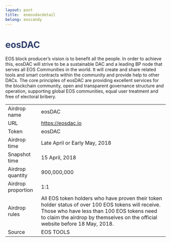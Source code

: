 ```yaml
---
layout: post
title:  eneosdacdetail
belong: eoscandy
---
```


<h1 style="color: #2F416A">eosDAC</h1>
<p>
EOS block producer’s vision is to benefit all the people. In order to achieve this, eosDAC will strive to be a sustainable DAC and a leading BP node that serves all EOS Communities in the world. It will create and share related tools and smart contracts within the community and provide help to other DACs. The core principles of eosDAC are providing excellent services for the blockchain community, open and transparent governance structure and operation, supporting global EOS communities, equal user treatment and free of electoral bribery.
</p>


<table class="center">
    <tr>
        <td class="tablehalf">Airdrop name</td>
        <td class="tablehalf">eosDAC</td>
    </tr>
    <tr>
        <td>URL</td>
        <td>
        <a href="https://eosdac.io" target="_blank">https://eosdac.io</a>
        </td>
    </tr>
    <tr>
        <td>Token</td>
        <td>eosDAC</td>
    </tr>
    <tr>
        <td>Airdrop time</td>
        <td>Late April or Early May, 2018</td>
    </tr>
    <tr>
        <td>Snapshot time</td>
        <td>15 April, 2018</td>
    </tr>
    <tr>
        <td>Airdrop quantity</td>
        <td>900,000,000</td>
    </tr>
    <tr>
        <td>Airdrop proportion</td>
        <td>1:1</td>
    </tr>
    <tr>
        <td>Airdrop rules</td>
        <td>
        All EOS token holders who have proven their token holder status of over 100 EOS tokens will receive. Those who have less than 100 EOS tokens need to claim the airdrop by themselves on the official website before 18 May, 2018.
        </td>
    </tr>
     <tr>
        <td>Source</td>
        <td>EOS TOOLS</td>
    </tr>
    
    
 
</table>
